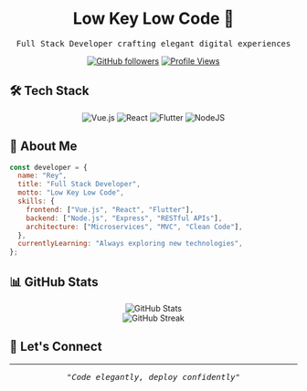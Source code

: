 <div align="center">
  <h1>Low Key Low Code 🚀</h1>
  
  <p align="center">
    <samp>
      Full Stack Developer crafting elegant digital experiences
    </samp>
  </p>
</div>

<div align="center">
  
  [![GitHub followers](https://img.shields.io/github/followers/reylowkey?style=social)](https://github.com/reylowkey)
  [![Profile Views](https://komarev.com/ghpvc/?username=reylowkey&color=blueviolet)](https://github.com/reylowkey)
  
</div>

## 🛠️ Tech Stack

<div align="center">
  
  <!-- Frontend -->
  <img src="https://img.shields.io/badge/Vue.js-%2335495e.svg?style=for-the-badge&logo=vuedotjs&logoColor=%234FC08D" alt="Vue.js"/>
  <img src="https://img.shields.io/badge/React-%2320232a.svg?style=for-the-badge&logo=react&logoColor=%2361DAFB" alt="React"/>
  <img src="https://img.shields.io/badge/Flutter-%2302569B.svg?style=for-the-badge&logo=Flutter&logoColor=white" alt="Flutter"/>
  
  <!-- Backend -->
  <img src="https://img.shields.io/badge/Node.js-6DA55F?style=for-the-badge&logo=node.js&logoColor=white" alt="NodeJS"/>
  
</div>

## 💫 About Me

```javascript
const developer = {
  name: "Rey",
  title: "Full Stack Developer",
  motto: "Low Key Low Code",
  skills: {
    frontend: ["Vue.js", "React", "Flutter"],
    backend: ["Node.js", "Express", "RESTful APIs"],
    architecture: ["Microservices", "MVC", "Clean Code"],
  },
  currentlyLearning: "Always exploring new technologies",
};
```

## 📊 GitHub Stats

<div align="center">
  <img src="https://github-readme-stats.vercel.app/api?username=reylowkey&show_icons=true&theme=tokyonight" alt="GitHub Stats" />
</div>

<div align="center">
  <img src="https://github-readme-streak-stats.herokuapp.com/?user=reylowkey&theme=tokyonight" alt="GitHub Streak" />
</div>

## 🤝 Let's Connect

---

<div align="center">
  <samp>
    <i>"Code elegantly, deploy confidently"</i>
  </samp>
</div>
